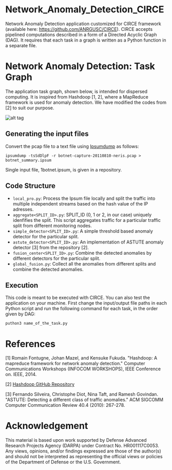 # Network_Anomaly_Detection_CIRCE
Network Anomaly Detection application customized for CIRCE framework (available here: https://github.com/ANRGUSC/CIRCE). CIRCE accepts pipelined computations described in a form of a Directed Acyclic Graph (DAG). It requires that each task in a graph is written as a Python function in a separate file. 

# Network Anomaly Detection: Task Graph
The application task graph, shown below, is intended for dispersed computing. It is inspired from Hashdoop [1, 2], where a MapReduce framework is used for anomaly detection. We have modified the codes from [2] to suit our purpose.

 ![alt tag](https://github.com/ANRGUSC/Network_Anomaly_Detection_CIRCE/blob/master/DAG.jpg)

## Generating the input files
Convert the pcap file to a text file using [Ipsumdump](http://www.read.seas.harvard.edu/~kohler/ipsumdump/) as follows:

```
ipsumdump -tsSdDlpF -r botnet-capture-20110810-neris.pcap > botnet_summary.ipsum
```
Single input file, 1botnet.ipsum, is given in a repository.

## Code Structure
- `local_pro.py`: Process the Ipsum file locally and split the traffic into multiple independent streams based on the hash value of the IP adresses.
- `aggregate<SPLIT_ID>.py`: SPLIT_ID (0, 1 or 2, in our case) uniquely idenfifies the split. This script aggregates traffic for a particular traffic split from different monitoring nodes.
- `simple_detector<SPLIT_ID>.py`: A simple threshold based anomaly detector for the particular split.
- `astute_detector<SPLIT_ID>.py`: An implementation of ASTUTE anomaly detector [3] from the repository [2].
- `fusion_center<SPLIT_ID>.py`: Combine the detected anomalies by different detectors for the particular split.
- `global_fusion.py`: Collect all the anomalies from different splits and combine the detected anomalies.

## Execution

This code is meant to be executed with CIRCE. You can also test the application on your machine. First change the input/output file paths in each Python script and run the following command for each task, in the order given by DAG:

```
puthon3 name_of_the_task.py
```

# References
[1] Romain Fontugne, Johan Mazel, and Kensuke Fukuda. "Hashdoop: A mapreduce framework for network anomaly detection." Computer Communications Workshops (INFOCOM WORKSHOPS), IEEE Conference on. IEEE, 2014.

[2] [Hashdoop GitHub Repository](https://github.com/necoma/hashdoop "Hashdoop Repository")

[3] Fernando Silveira, Christophe Diot, Nina Taft, and Ramesh Govindan. "ASTUTE: Detecting a different class of traffic anomalies." ACM SIGCOMM Computer Communication Review 40.4 (2010): 267-278.

# Acknowledgement
This material is based upon work supported by Defense Advanced Research Projects Agency (DARPA) under Contract No. HR001117C0053. Any views, opinions, and/or findings expressed are those of the author(s) and should not be interpreted as representing the official views or policies of the Department of Defense or the U.S. Government.
